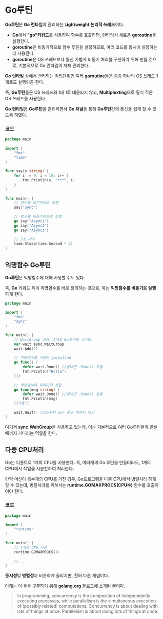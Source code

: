 # **Go루틴**
**Go루틴**은 **Go 런타임**이 관리하는 **Lightweight 논리적 쓰레드**이다.
* **Go**에서 **"go"키워드**를 사용하여 함수를 호출하면, 런타임시 새로운 **goroutine**을 실행한다.
* **goroutine**은 비동기적으로 함수 루틴을 실행하므로, 여러 코드를 동시에 실행하는데 사용된다.
* **goroutine**은 OS 쓰레드보다 훨신 가볍게 비동기 처리를 구현하기 위해 만들 것으로, 기본적으로 Go 런타임이 자체 관리한다. 

**Go 런타임** 상에서 관리되는 작업단위인 여러 **goroutine**들은 종종 하나의 OS 쓰레드 1개로도 실행되곤 한다. 

즉, **Go루틴**들은 OS 쓰레드와 1대 1로 대응되지 않고, **Multiplexting**으로 훨식 적은 OS 쓰레드를 사용한다

**Go 런타임**은 **Go루틴**을 관리하면서 **Go 채널**을 통해 **Go루틴**간의 통신을 쉽게 할 수 있도록 하였다.

### **코드**
``` go
package main
 
import (
    "fmt"
    "time"
)
 
func say(s string) {
    for i := 0; i < 10; i++ {
        fmt.Println(s, "***", i)
    }
}
 
func main() {
    // 함수를 동기적으로 실행
    say("Sync")
 
    // 함수를 비동기적으로 실행
    go say("Async1")
    go say("Async2")
    go say("Async3")
 
    // 3초 대기
    time.Sleep(time.Second * 3)
}
```

## **익명함수 Go루틴**
**Go루틴**은 익명함수에 대해 사용할 수도 있다. 

즉, **Go** 키워드 뒤에 익명함수를 바로 정의하는 것으로, 이는 **익명함수를 비동기로 실행**하게 한다.
``` go
package main
 
import (
    "fmt"
    "sync"
)
 
func main() {
    // WaitGroup 생성. 2개의 Go루틴을 기다림.
    var wait sync.WaitGroup
    wait.Add(2)
 
    // 익명함수를 사용한 goroutine
    go func() {
        defer wait.Done() //끝나면 .Done() 호출
        fmt.Println("Hello")
    }()
 
    // 익명함수에 파라미터 전달
    go func(msg string) {
        defer wait.Done() //끝나면 .Done() 호출
        fmt.Println(msg)
    }("Hi")
 
    wait.Wait() //Go루틴 모두 끝날 때까지 대기
}
```

여기서 **sync.WaitGroup**을 사용하고 있는데, 이는 기본적으로 여러 Go루틴들이 끝날 때까지 기다리는 역할을 한다.

## **다중 CPU처리**
Go는 디폴트로 1개의 CPU를 사용한다. 즉, 여러개의 Go 루틴을 만들더라도, 1개의 CPU에서 작업을 시분할하여 처리한다. 

만약 머신이 복수개의 CPU를 가진 경우, Go프로그램을 다중 CPU에서 병렬처리 하게 할 수 있는데,  병렬처리를 위해서는 **runtime.GOMAXPROCS(CPU수)** 함수를 호출하여야 한다.

### **코드**
``` go
package main
 
import (
    "runtime"  
)
 
func main() {
    // 4개의 CPU 사용
    runtime.GOMAXPROCS(4)
 
    //...
}
```

**동시성**및 **병렬성**과 비슷하게 들리지만, 전혀 다른 개념이다. 

아래는 이 둘을 구분하기 위해 **golang.org** 블로그에 소개된 글이다. 
> In programming, concurrency is the composition of independently executing processes, while parallelism is the simultaneous execution of (possibly related) computations. Concurrency is about dealing with lots of things at once. Parallelism is about doing lots of things at once.